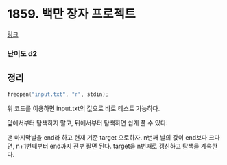 # 1859. 백만 장자 프로젝트
[링크](https://swexpertacademy.com/main/code/problem/problemDetail.do?contestProbId=AV5LrsUaDxcDFAXc&categoryId=AV5LrsUaDxcDFAXc&categoryType=CODE)

### 난이도 d2

## 정리

```cpp
freopen("input.txt", "r", stdin);
```
위 코드를 이용하면 input.txt의 값으로 바로 테스트 가능하다.

앞에서부터 탐색하지 말고, 뒤에서부터 탐색하면 쉽게 풀 수 있다.

맨 마지막날을 end라 하고 현재 기준 target 으로하자.
n번째 날의 값이 end보다 크다면, n+1번째부터 end까지 전부 팔면 된다.
target을 n번째로 갱신하고 탐색을 계속한다.